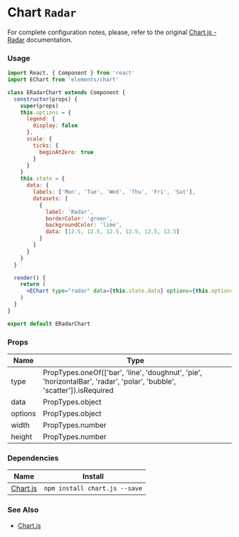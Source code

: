 # Chart `Radar`

For complete configuration notes, please, refer to the original [Chart.js - Radar](http://www.chartjs.org/docs/latest/charts/radar.html) documentation.

<!-- STORY -->

### Usage

```jsx
import React, { Component } from 'react'
import EChart from 'elements/chart'

class ERadarChart extends Component {
  constructor(props) {
    super(props)
    this.options = {
      legend: {
        display: false
      },
      scale: {
        ticks: {
          beginAtZero: true
        }
      }
    }
    this.state = {
      data: {
        labels: ['Mon', 'Tue', 'Wed', 'Thu', 'Fri', 'Sat'],
        datasets: [
          {
            label: 'Radar',
            borderColor: 'green',
            backgroundColor: 'lime',
            data: [12.5, 12.5, 12.5, 12.5, 12.5, 12.5]
          }
        ]
      }
    }
  }

  render() {
    return (
      <EChart type="radar" data={this.state.data} options={this.options} {...this.props}/>
    )
  }
}

export default ERadarChart
```

### Props

| Name    | Type                                                                                                                   |
|---------|------------------------------------------------------------------------------------------------------------------------|
| type    | PropTypes.oneOf(['bar', 'line', 'doughnut', 'pie', 'horizontalBar', 'radar', 'polar', 'bubble', 'scatter']).isRequired |
| data    | PropTypes.object                                                                                                       |
| options | PropTypes.object                                                                                                       |
| width   | PropTypes.number                                                                                                       |
| height  | PropTypes.number                                                                                                       |

### Dependencies

| Name        | Install    |
|-------------|---------|
| [Chart.js](http://www.chartjs.org/) | `npm install chart.js --save` |


### See Also
- [Chart.js](http://www.chartjs.org/)
